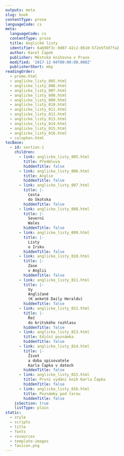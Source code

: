 ```yaml
---
outputs: meta
slug: book
contentType: prose
languageCode: cs
meta:
  languageCode: cs
  contentType: prose
  title: Anglické listy
  identifier: 6a690f3c-9d07-42c2-8610-572e5f3d7fa2
  author: Karel Čapek
  publisher: Městská knihovna v Praze
  modified: '2017-12-04T00:00:00.000Z'
  publisherShort: mkp
readingOrder:
  - promo.html
  - anglicke_listy_005.html
  - anglicke_listy_006.html
  - anglicke_listy_007.html
  - anglicke_listy_008.html
  - anglicke_listy_009.html
  - anglicke_listy_010.html
  - anglicke_listy_011.html
  - anglicke_listy_012.html
  - anglicke_listy_013.html
  - anglicke_listy_014.html
  - anglicke_listy_015.html
  - anglicke_listy_016.html
  - colophon.html
tocBase:
  - id: section-1
    children:
      - link: anglicke_listy_005.html
        title: Předmluva
        hiddenTitle: false
      - link: anglicke_listy_006.html
        title: Anglie
        hiddenTitle: false
      - link: anglicke_listy_007.html
        title: |-
          Cesta
          do Skotska
        hiddenTitle: false
      - link: anglicke_listy_008.html
        title: |-
          Severní
          Wales
        hiddenTitle: false
      - link: anglicke_listy_009.html
        title: |-
          Listy
          o Irsku
        hiddenTitle: false
      - link: anglicke_listy_010.html
        title: |-
          Zase
          v Anglii
        hiddenTitle: false
      - link: anglicke_listy_011.html
        title: |-
          Vy
          Angličané
          (K anketě Daily Heraldu)
        hiddenTitle: false
      - link: anglicke_listy_012.html
        title: |-
          Řeč
          do britského rozhlasu
        hiddenTitle: false
      - link: anglicke_listy_013.html
        title: Ediční poznámka
        hiddenTitle: false
      - link: anglicke_listy_014.html
        title: |-
          Život
          a doba spisovatele
          Karla Čapka v datech
        hiddenTitle: false
      - link: anglicke_listy_015.html
        title: První vydání knih Karla Čapka
        hiddenTitle: false
      - link: anglicke_listy_016.html
        title: Poznámky pod čarou
        hiddenTitle: false
    isSection: true
    listType: plain
static:
  - style
  - scripts
  - title
  - fonts
  - resources
  - template-images
  - favicon.png
---
```

